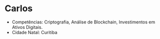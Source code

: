 # Carlos

- Competências: Criptografia, Análise de Blockchain, Investimentos em Ativos Digitais.
- Cidade Natal: Curitiba
